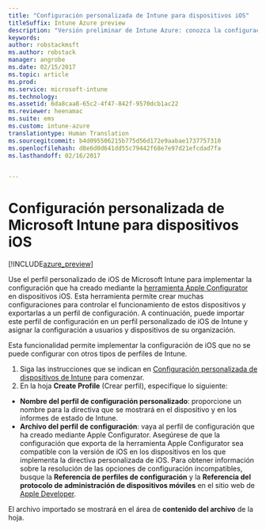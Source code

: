```yaml
---
title: "Configuración personalizada de Intune para dispositivos iOS"
titleSuffix: Intune Azure preview
description: "Versión preliminar de Intune Azure: conozca la configuración que puede usar en un perfil personalizado de iOS."
keywords: 
author: robstackmsft
ms.author: robstack
manager: angrobe
ms.date: 02/15/2017
ms.topic: article
ms.prod: 
ms.service: microsoft-intune
ms.technology: 
ms.assetid: 6da8caa8-65c2-4f47-842f-9570dcb1ac22
ms.reviewer: heenamac
ms.suite: ems
ms.custom: intune-azure
translationtype: Human Translation
ms.sourcegitcommit: b4d095506215b775d56d172e9aabae1737757310
ms.openlocfilehash: d8e6d0d641dd55c79442f68e7e97d21efcdad7fa
ms.lasthandoff: 02/16/2017


---
```


# <a name="microsoft-intune-custom-settings-for-ios-devices"></a>Configuración personalizada de Microsoft Intune para dispositivos iOS

[!INCLUDE[azure_preview](../includes/azure_preview.md)]

Use el perfil personalizado de iOS de Microsoft Intune para implementar la configuración que ha creado mediante la [herramienta Apple Configurator](https://itunes.apple.com/app/apple-configurator-2/id1037126344?mt=12) en dispositivos iOS. Esta herramienta permite crear muchas configuraciones para controlar el funcionamiento de estos dispositivos y exportarlas a un perfil de configuración. A continuación, puede importar este perfil de configuración en un perfil personalizado de iOS de Intune y asignar la configuración a usuarios y dispositivos de su organización.

Esta funcionalidad permite implementar la configuración de iOS que no se puede configurar con otros tipos de perfiles de Intune.


1. Siga las instrucciones que se indican en [Configuración personalizada de dispositivos de Intune](how-to-configure-custom-settings.md) para comenzar.
2. En la hoja **Create Profile** (Crear perfil), especifique lo siguiente:

- **Nombre del perfil de configuración personalizado**: proporcione un nombre para la directiva que se mostrará en el dispositivo y en los informes de estado de Intune.
- **Archivo del perfil de configuración**: vaya al perfil de configuración que ha creado mediante Apple Configurator.
Asegúrese de que la configuración que exporta de la herramienta Apple Configurator sea compatible con la versión de iOS en los dispositivos en los que implementa la directiva personalizada de iOS. Para obtener información sobre la resolución de las opciones de configuración incompatibles, busque la **Referencia de perfiles de configuración** y la **Referencia del protocolo de administración de dispositivos móviles** en el sitio web de [Apple Developer](https://developer.apple.com/).

El archivo importado se mostrará en el área de **contenido del archivo** de la hoja.

